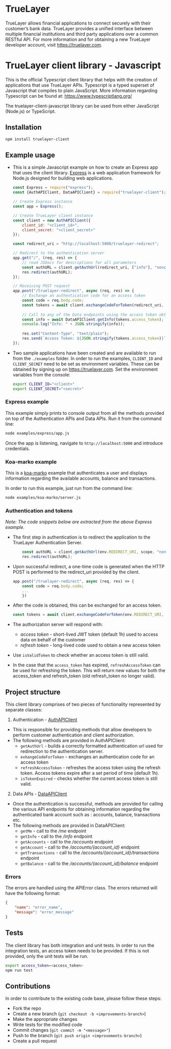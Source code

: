 # TrueLayer
TrueLayer allows financial applications to connect securely with their customer’s bank data. TrueLayer provides a unified interface between multiple financial institutions and third party applications over a common RESTful API. 
For more information and for obtaining a new TrueLayer developer account, visit https://truelayer.com. 

# TrueLayer client library - Javascript 

This is the official Typescript client library that helps with the creation of applications that use TrueLayer APIs. 
Typescript is a typed superset of Javascript that compiles to plain JavaScript. More information regarding Typescript can be found at: https://www.typescriptlang.org/

The truelayer-client-javascript library can be used from either JavaScript (Node.js) or TypeScript. 

## Installation

```bash
npm install truelayer-client
```

## Example usage
* This is a simple Javascript example on how to create an Express app that uses the client library. [Express](https://expressjs.com/) is a web application framework for Node.js designed for building web applications. 
    
    ```javascript
    const Express = require("express");
    const {AuthAPIClient, DataAPIClient} = require("truelayer-client");
    
    // Create Express instance
    const app = Express();
    
    // Create TrueLayer client instance
    const client = new AuthAPIClient({
        client_id: "<client_id>",
        client_secret: "<client_secret>"
    });
    
    const redirect_uri = "http://localhost:5000/truelayer-redirect";
    
    // Redirect to the authentication server
    app.get("/", (req, res) => {
        // read JSDocs for descriptions for all parameters
        const authURL = client.getAuthUrl(redirect_uri, ["info"], "nonce", "");
        res.redirect(authURL);
    });
    
    // Receiving POST request
    app.post("/truelayer-redirect", async (req, res) => {
        // Exchange an authentication code for an access token
        const code = req.body.code;
        const tokens = await client.exchangeCodeForToken(redirect_uri, code);
        
        // Call to any of the Data endpoints using the access token obtained. Eg. call to /info endpoint
        const info = await DataAPIClient.getInfo(tokens.access_token);
        console.log("Info: " + JSON.stringify(info));
        
        res.set("Content-Type", "text/plain");
        res.send(`Access Token: ${JSON.stringify(tokens.access_token)}`);
    });
    
    ```


* Two sample applications have been created and are available to run from the `./examples` folder.
In order to run the examples, `CLIENT_ID` and `CLIENT_SECRET` need to be set as environment variables. These can be obtained by signing up on https://truelayer.com.
Set the environment variables from the console:
    ```bash
    export CLIENT_ID="<client>"
    export CLIENT_SECRET="<secret>"
    ```

### Express example
This example simply prints to console output from all the methods provided on top of the Authentication APIs and Data APIs. Run it from the command line:

```bash
node examples/express/app.js
```

Once the app is listening, navigate to `http://localhost:5000` and introduce credentials.

### Koa-marko example
This is a [koa-marko](https://github.com/ratson/koa-marko) example that authenticates a user and displays information regarding the available accounts, balance and transactions. 

In order to run this example, just run from the command line:
```bash
node examples/koa-marko/server.js
```

### Authentication and tokens
*Note: The code snippets below are extracted from the above Express example.*
* The first step in authentication is to redirect the application to the TrueLayer Authentication Server. 

    ```javascript
        const authURL = client.getAuthUrl(env.REDIRECT_URI, scope, "nonce", state = "", true);
        res.redirect(authURL);
    ```
* Upon successful redirect, a one-time code is generated when the HTTP POST is performed to the redirect_uri provided by the client.

    ```javascript
    app.post("/truelayer-redirect", async (req, res) => {
        const code = req.body.code;
        ...
        })
    ```
* After the code is obtained, this can be exchanged for an access token.
    ```javascript
    const tokens = await client.exchangeCodeForToken(env.REDIRECT_URI, code);
    ``` 
* The authorization server will respond with:
    * *access token* - short-lived JWT token (default 1h) used to access data on behalf of the customer
    * *refresh token* - long-lived code used to obtain a new access token

* Use `isValidToken` to check whether an access token is still valid.
* In the case that the `access_token` has expired, ```refreshAccessToken``` can be used for refreshing the token. This will return new values for both the access_token and refresh_token (old refresh_token no longer valid).

## Project structure
This client library comprises of two pieces of functionality represented by separate classes:
1. Authentication - [AuthAPIClient](./src/v1/AuthAPIClient.ts)
* This is responsible for providing methods that allow developers to perform customer authentication and client authorization.
* The following methods are provided in AuthAPIClient:
    * `getAuthUrl` - builds a correctly formatted authentication url used for redirection to the authentication server.
    * `exhangeCodeForToken` - exchanges an authentication code for an access token
    * `refreshAccessToken` - refreshes the access token using the refresh token. Access tokens expire after a set period of time (default 1h). 
    * `isTokenExpired` - checks whether the current access token is still valid.

2. Data APIs - [DataAPIClient](./src/v1/DataAPIClient.ts)
* Once the authentication is successful, methods are provided for calling the various API endpoints for obtaining information regarding the authenticated bank account such as : accounts, balance, transactions etc.
* The following methods are provided in DataAPIClient:
    * `getMe` - call to the */me* endpoint
    * `getInfo` - call to the */info* endpoint
    * `getAccounts` - call to the */accounts* endpoint
    * `getAccount` - call to the */accounts/{account_id}* endpoint
    * `getTransactions` - call to the */accounts/{account_id}/transactions* endpoint
    * `getBalance` - call to the */accounts/{account_id}/balance* endpoint

### Errors
The errors are handled using the APIError class. The errors returned will have the following format:
```json
{
    "name": "error_name",
    "message": "error_message"
}
```


## Tests
The client library has both integration and unit tests.
In order to run the integration tests, an access token needs to be provided. If this is not provided, only the unit tests will be run.

```bash
export access_token=<access_token>
npm run test
```
## Contributions
In order to contribute to the existing code base, please follow these steps: 
* Fork the repo
* Create a new branch (```git checkout -b <improvements-branch>```)
* Make the appropriate changes
* Write tests for the modified code
* Commit changes (```git commit -m "<message>"```)
* Push to the branch (```git push origin <improvements-branch>```)
* Create a pull request
